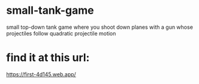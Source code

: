 # small-tank-game
small top-down tank game where you shoot down planes with a gun whose projectiles follow quadratic projectile motion

# find it at this url:
https://first-4d145.web.app/
